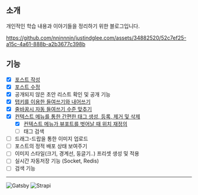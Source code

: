 ## 소개
개인적인 학습 내용과 이야기들을 정리하기 위한 블로그입니다.

https://github.com/nninnnin/justindglee.com/assets/34882520/52c7ef25-a15c-4a61-888b-a2b3677c398b

## 기능
- [x] [포스트 작성](https://github.com/nninnnin/justindglee.com/pull/8)
- [x] [포스트 수정](https://github.com/nninnnin/justindglee.com/pull/3)
- [x] 공개되지 않은 초안 리스트 확인 및 공개 기능
- [x] [탭키를 이용한 들여쓰기와 내어쓰기](https://github.com/nninnnin/justindglee.com/pull/5/files)
- [x] [줄바꿈시 자동 들여쓰기 수준 맞추기](https://github.com/nninnnin/justindglee.com/pull/9)
- [x] [컨텍스트 메뉴를 통한 간편한 태그 생성, 등록, 제거 및 삭제](https://github.com/nninnnin/justindglee.com/pull/14)
  - [x] [컨텍스트 메뉴가 뷰포트를 벗어날 때 위치 재정의](https://github.com/nninnnin/justindglee.com/pull/15)
  - [ ] 태그 검색
- [ ] 드래그-드랍을 통한 이미지 업로드
- [ ] 포스트의 정적 배포 상태 보여주기
- [ ] 이미지 스타일(크기, 경계선, 둥글기..) 프리셋 생성 및 적용
- [ ] 실시간 자동저장 기능 (Socket, Redis)
- [ ] 검색 기능

---

![Gatsby](https://img.shields.io/badge/Gatsby-%23663399.svg?style=for-the-badge&logo=gatsby&logoColor=white)
![Strapi](https://img.shields.io/badge/strapi-%232E7EEA.svg?style=for-the-badge&logo=strapi&logoColor=white)
